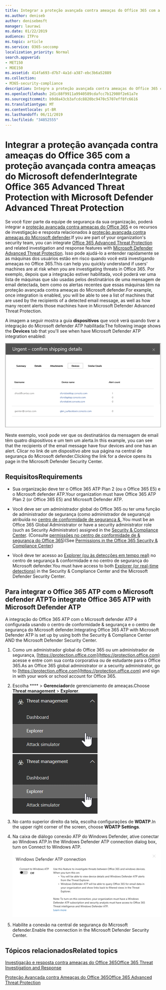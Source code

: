 ```yaml
---
title: Integrar a proteção avançada contra ameaças do Office 365 com a proteção avançada contra ameaças do Microsoft defender
ms.author: deniseb
author: denisebmsft
manager: laurawi
ms.date: 01/22/2019
audience: ITPro
ms.topic: article
ms.service: O365-seccomp
localization_priority: Normal
search.appverid:
- MET150
- MOE150
ms.assetid: 414fa693-d7b7-4a1d-a387-ebc3b6a52889
ms.collection:
- M365-security-compliance
description: Integre a proteção avançada contra ameaças do Office 365 com a proteção avançada contra ameaças do Microsoft defender para ver informações mais detalhadas sobre o gerenciamento de ameaças.
ms.openlocfilehash: 2d1c88f9911a9940589cdafcc7b12980f2e61a7e
ms.sourcegitcommit: b9d8a43cb3afcdc8820bc9470c5707eff8fc6616
ms.translationtype: MT
ms.contentlocale: pt-BR
ms.lasthandoff: 06/11/2019
ms.locfileid: "34852555"
---
```

# <a name="integrate-office-365-advanced-threat-protection-with-microsoft-defender-advanced-threat-protection"></a><span data-ttu-id="f24e5-103">Integrar a proteção avançada contra ameaças do Office 365 com a proteção avançada contra ameaças do Microsoft defender</span><span class="sxs-lookup"><span data-stu-id="f24e5-103">Integrate Office 365 Advanced Threat Protection with Microsoft Defender Advanced Threat Protection</span></span>

<span data-ttu-id="f24e5-104">Se você fizer parte da equipe de segurança da sua organização, poderá integrar a [proteção avançada contra ameaças do Office 365](office-365-atp.md) e os recursos de investigação e resposta relacionados à [proteção avançada contra ameaças do Microsoft defender](https://docs.microsoft.com/windows/security/threat-protection/microsoft-defender-atp/microsoft-defender-advanced-threat-protection).</span><span class="sxs-lookup"><span data-stu-id="f24e5-104">If you are part of your organization's security team, you can integrate [Office 365 Advanced Threat Protection](office-365-atp.md) and related investigation and response features with [Microsoft Defender Advanced Threat Protection](https://docs.microsoft.com/windows/security/threat-protection/microsoft-defender-atp/microsoft-defender-advanced-threat-protection).</span></span> <span data-ttu-id="f24e5-105">Isso pode ajudá-lo a entender rapidamente se as máquinas dos usuários estão em risco quando você está investigando ameaças no Office 365.</span><span class="sxs-lookup"><span data-stu-id="f24e5-105">This can help you quickly understand if users' machines are at risk when you are investigating threats in Office 365.</span></span> <span data-ttu-id="f24e5-106">Por exemplo, depois que a integração estiver habilitada, você poderá ver uma lista de máquinas que são usadas pelos destinatários de uma mensagem de email detectada, bem como os alertas recentes que essas máquinas têm na proteção avançada contra ameaças do Microsoft defender.</span><span class="sxs-lookup"><span data-stu-id="f24e5-106">For example, once integration is enabled, you will be able to see a list of machines that are used by the recipients of a detected email message, as well as how many recent alerts those machines have in Microsoft Defender Advanced Threat Protection.</span></span>
  
<span data-ttu-id="f24e5-107">A imagem a seguir mostra a guia **dispositivos** que você verá quando tiver a integração do Microsoft defender ATP habilitada:</span><span class="sxs-lookup"><span data-stu-id="f24e5-107">The following image shows the **Devices** tab that you'll see when have Microsoft Defender ATP integration enabled:</span></span>
  
![Quando o Microsoft defender ATP estiver habilitado, você poderá ver uma lista de computadores com alertas.](media/fec928ea-8f0c-44d7-80b9-a2e0a8cd4e89.PNG)
  
<span data-ttu-id="f24e5-109">Neste exemplo, você pode ver que os destinatários da mensagem de email têm quatro dispositivos e um tem um alerta.</span><span class="sxs-lookup"><span data-stu-id="f24e5-109">In this example, you can see that the recipients of the email message have four devices and one has an alert.</span></span> <span data-ttu-id="f24e5-110">Clicar no link de um dispositivo abre sua página na central de segurança do Microsoft defender.</span><span class="sxs-lookup"><span data-stu-id="f24e5-110">Clicking the link for a device opens its page in the Microsoft Defender Security Center.</span></span>
  
## <a name="requirements"></a><span data-ttu-id="f24e5-111">Requisitos</span><span class="sxs-lookup"><span data-stu-id="f24e5-111">Requirements</span></span>

- <span data-ttu-id="f24e5-112">Sua organização deve ter o Office 365 ATP Plan 2 (ou o Office 365 E5) e o Microsoft defender ATP.</span><span class="sxs-lookup"><span data-stu-id="f24e5-112">Your organization must have Office 365 ATP Plan 2 (or Office 365 E5) and Microsoft Defender ATP.</span></span>
    
- <span data-ttu-id="f24e5-113">Você deve ser um administrador global do Office 365 ou ter uma função de administrador de segurança (como administrador de segurança) atribuída no [centro de conformidade de segurança &amp; ](https://protection.office.com).</span><span class="sxs-lookup"><span data-stu-id="f24e5-113">You must be an Office 365 Global Administrator or have a security administrator role (such as Security Administrator) assigned in the [Security &amp; Compliance Center](https://protection.office.com).</span></span> <span data-ttu-id="f24e5-114">(Consulte [permissões no centro de conformidade de &amp; segurança do Office 365](permissions-in-the-security-and-compliance-center.md))</span><span class="sxs-lookup"><span data-stu-id="f24e5-114">(See [Permissions in the Office 365 Security &amp; Compliance Center](permissions-in-the-security-and-compliance-center.md))</span></span>
    
- <span data-ttu-id="f24e5-115">Você deve ter acesso ao [Explorer (ou às detecções em tempo real)](threat-explorer.md) no centro de segurança & conformidade e no centro de segurança do Microsoft defender.</span><span class="sxs-lookup"><span data-stu-id="f24e5-115">You must have access to both [Explorer (or real-time detections)](threat-explorer.md) in the Security & Compliance Center and the Microsoft Defender Security Center.</span></span>
    
## <a name="to-integrate-office-365-atp-with-microsoft-defender-atp"></a><span data-ttu-id="f24e5-116">Para integrar o Office 365 ATP com o Microsoft defender ATP</span><span class="sxs-lookup"><span data-stu-id="f24e5-116">To integrate Office 365 ATP with Microsoft Defender ATP</span></span>

<span data-ttu-id="f24e5-117">A integração do Office 365 ATP com o Microsoft defender ATP é configurada usando o centro de conformidade & segurança e o centro de segurança do Microsoft defender.</span><span class="sxs-lookup"><span data-stu-id="f24e5-117">Integrating Office 365 ATP with Microsoft Defender ATP is set up by using both the Security & Compliance Center AND the Microsoft Defender Security Center.</span></span>
  
1. <span data-ttu-id="f24e5-118">Como um administrador global do Office 365 ou um administrador de segurança, [https://protection.office.com](https://protection.office.com) acesse e entre com sua conta corporativa ou de estudante para o Office 365.</span><span class="sxs-lookup"><span data-stu-id="f24e5-118">As an Office 365 global administrator or a security administrator, go to [https://protection.office.com](https://protection.office.com) and sign in with your work or school account for Office 365.</span></span>
    
2. <span data-ttu-id="f24e5-119">Escolha \*\*\*\* \> **Gerenciador**de gerenciamento de ameaças.</span><span class="sxs-lookup"><span data-stu-id="f24e5-119">Choose **Threat management** \> **Explorer**.</span></span><br><span data-ttu-id="f24e5-120">![Gerenciador no menu de gerenciamento de ameaças](media/ThreatMgmt-Explorer-nav.png)</span><span class="sxs-lookup"><span data-stu-id="f24e5-120">![Explorer in Threat Management menu](media/ThreatMgmt-Explorer-nav.png)</span></span><br>
    
3. <span data-ttu-id="f24e5-121">No canto superior direito da tela, escolha configurações de **WDATP**.</span><span class="sxs-lookup"><span data-stu-id="f24e5-121">In the upper right corner of the screen, choose **WDATP Settings**.</span></span>
    
4. <span data-ttu-id="f24e5-122">Na caixa de diálogo conexão ATP do Windows Defender, ative conectar ao Windows ATP.</span><span class="sxs-lookup"><span data-stu-id="f24e5-122">In the Windows Defender ATP connection dialog box, turn on Connect to Windows ATP.</span></span><br>![Conexão ATP do Microsoft defender](media/Explorer-WDATPConnection-dialog.png)<br>
    
5. <span data-ttu-id="f24e5-124">Habilite a conexão na central de segurança do Microsoft defender.</span><span class="sxs-lookup"><span data-stu-id="f24e5-124">Enable the connection in the Microsoft Defender Security Center.</span></span>

  
## <a name="related-topics"></a><span data-ttu-id="f24e5-125">Tópicos relacionados</span><span class="sxs-lookup"><span data-stu-id="f24e5-125">Related topics</span></span>

[<span data-ttu-id="f24e5-126">Investigação e resposta contra ameaças do Office 365</span><span class="sxs-lookup"><span data-stu-id="f24e5-126">Office 365 Threat Investigation and Response</span></span>](office-365-ti.md)
  
[<span data-ttu-id="f24e5-127">Proteção Avançada contra Ameaças do Office 365</span><span class="sxs-lookup"><span data-stu-id="f24e5-127">Office 365 Advanced Threat Protection</span></span>](office-365-atp.md)
  

